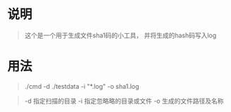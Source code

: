 # 说明
> 这个是一个用于生成文件sha1码的小工具， 并将生成的hash码写入log 
# 用法
> ./cmd -d ./testdata -i "*.log"   -o sha1.log 

> -d 指定扫描的目录
> -i 指定忽略略的目录或文件
> -o 生成的文件路径及名称



